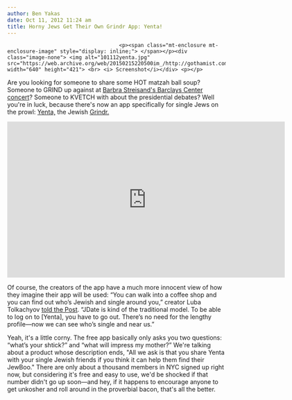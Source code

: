 ```yaml
---
author: Ben Yakas
date: Oct 11, 2012 11:24 am
title: Horny Jews Get Their Own Grindr App: Yenta!
---
```


	
										<p><span class="mt-enclosure mt-enclosure-image" style="display: inline;"> </span></p><div class="image-none"> <img alt="101112yenta.jpg" src="https://web.archive.org/web/20150215220500im_/http://gothamist.com/attachments/byakas/101112yenta.jpg" width="640" height="421"> <br> <i> Screenshot</i></div> <p></p>

<p>Are you looking for someone to share some HOT matzah ball soup? Someone to GRIND up against at <a href="https://web.archive.org/web/20150215220500/http://gothamist.com/2012/05/09/barbra_streisand_will_perform_at_ba.php">Barbra Streisand&apos;s Barclays Center concert</a>? Someone to KVETCH with about the presidential debates? Well you&apos;re in luck, because there&apos;s now an app specifically for single Jews on the prowl: <a href="https://web.archive.org/web/20150215220500/http://itunes.apple.com/tr/app/yenta/id553839532?mt=8">Yenta,</a> the Jewish <a href="https://web.archive.org/web/20150215220500/http://gothamist.com/tags/grindr">Grindr.</a></p>

<p><iframe width="640" height="360" src="https://web.archive.org/web/20150215220500if_/http://www.youtube.com/embed/Y51UgoPg6Qc" frameborder="0" allowfullscreen></iframe></p>

<p>Of course, the creators of the app have a much more innocent view of how they imagine their app will be used: &#x201C;You can walk into a coffee shop and you can find out who&#x2019;s Jewish and single around you,&#x201D; creator Luba Tolkachyov <a href="https://web.archive.org/web/20150215220500/http://www.nypost.com/p/news/local/app_finds_you_jew_xYMnvEGV2LYcRd8nLwphQP">told the Post</a>. &#x201C;JDate is kind of the traditional model. To be able to log on to [Yenta], you have to go out. There&#x2019;s no need for the lengthy profile&#x2014;now we can see who&#x2019;s single and near us.&#x201D; </p>

<p>Yeah, it&apos;s a little corny. The free app basically only asks you two questions: &#x201C;what&#x2019;s your shtick?&#x201D; and &#x201C;what will impress my mother?&#x201D; We&apos;re talking about a product whose description ends, &quot;All we ask is that you share Yenta with your single Jewish friends if you think it can help them find their JewBoo.&quot; There are only about a thousand members in NYC signed up right now, but considering it&apos;s free and easy to use, we&apos;d be shocked if that number didn&apos;t go up soon&#x2014;and hey, if it happens to encourage anyone to get unkosher and roll around in the proverbial bacon, that&apos;s all the better.</p>					
										
									
				